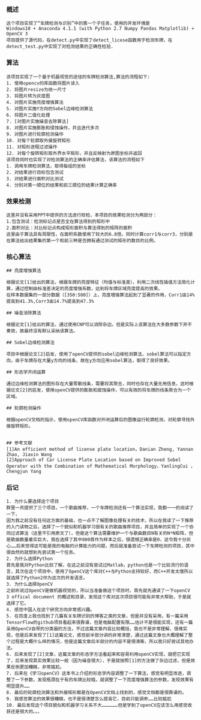 ### 概述
	这个项目实现了“车牌检测与识别”中的第一个子任务，使用的开发环境是
	Windows10 + Anaconda 4.1.1 (with Python 2.7 Numpy Pandas Matplotlib) + OpenCV 3
	项目提供了源代码，在detect.py中实现了detect_licese函数用于检测车牌，在detect_test.py中实现了对检测结果的正确性检验.
### 算法
	该项目实现了一个基于机器视觉的途径的车牌检测算法,算法的流程如下:
	1. 使用opencv的库函数将图片读入
	2. 将图片resize为统一尺寸
	3. 将图片转为灰度图
	4. 对图片实施亮度增强算法
	5. 对图片实施Y方向的Sobel边缘检测算法
	6. 将图片二值化处理
	7. [对图片实施噪音去除算法]
	8. 对图片实施膨胀和侵蚀操作，并且迭代多次
	9. 对图片进行轮廓检测操作
	10. 对每个轮廓取外接旋转矩形
	11. 对矩形进程过滤操作
	12. 对每个旋转矩形取外界水平矩形，并且反映射为原图坐标并返回
	该项目同时也实现了对检测算法的正确率评估算法，该算法的流程如下
	1. 调用车牌检测算法，取得每组的坐标
	2. 对结果进行目标包含测试
	3. 对结果进行面积对比测试
	4. 分别对第一顺位的结果和前三顺位的结果计算正确率

### 效果检测

	这里并没有采用PPT中提供的方法进行校检，本项目的效果检测分为两部分：
	1.包含测试：检测标记点是否全在算法得到的矩形中
	2.面积对比：对比标记点构成矩形面积与算法得到的矩阵的面积
	这里由于算法具有局限性，在面积系数使用了较大的6.8倍，同时计算corr1与corr3，分别是在算法给出结果集的第一个和前三种是否拥有通过测试的矩形的数目的比例。

### 核心算法

	## 亮度增强算法

	根据论文[1]给出的算法，根据车牌的亮度特征（均值与标准差），利用二次线性插值方法简化计算，通过控制由标准差决定的亮度增强系数，达到将车牌区域亮度提高的效果。
	在样本数据集的一部分数据（[350:500]）上，亮度增强算法起到了显著的作用，Corr1由14%提高到41.3%,Corr3由14.7%提高到47.3%

	## 噪音消除算法

	根据论文[1]给出的算法，通过使用CNP可以消除杂边，但是实际上该算法在大多数参数下并不奏效，故最终没有默认采纳该算法。

	## Sobel边缘检测算法

	项目中根据论文[2]启发，使用了openCV提供的sobel边缘检测算法，sobel算法可以指定方向，由于车牌存在大量y方向的线条，故在y方向应用sobel算法，取得了良好效果。

	## 形态学开闭运算

	通过边缘检测算法的图形存在大量零散线条，需要将其聚合，同时也存在大量无用信息，这时根据论文[2]的启发，使用openCV提供的膨胀和腐蚀操作，可以有效的将车牌的线条聚合为一个区域。

	## 轮廓检测操作

	根据openCV文档的指示，使用openCV库函数对开闭运算后的图像运行轮廓检测，对轮廓寻找外接旋转矩形。


	## 参考文献
	[1]An efficient method of license plate location，Danian Zheng, Yannan Zhao, Jiaxin Wang
	[2]Approach of Car License Plate Location based on Improved Sobel Operator with the Combination of Mathematical Morphology，YanlingCui ， Chengjun Yang

### 后记

	1. 为什么要选择这个项目
	群里一共提供了三个项目，一个歌曲推荐，一个车牌检测还有一个算法实现，我都一一的阅读了一下，
	因为我之前没有任何这方面的基础，也一点不了解图像处理有关的技术，所以在我读了一下推荐的入门读物之后，选择了一个貌似和机器学习很有关的歌曲推荐项目，并且简单的实现了一个协同过滤算法（这里不引用原文了），但是这个算法需要维护一个与歌曲数目N有关的N*N矩阵，但是歌曲数量着实巨大，我在选择了其中800首作为样本之后，很遗憾正确率是0，这令我十分灰心……后来觉得这可能是我的电脑的计算能力的问题，而后就准备尝试一下车牌检测的项目，其中很自然的就想到先尝试第一个任务。
	2. 为什么选择Python
	首先是我对Python比较了解，在这之前没有尝试过Matlab，python也是一个比较流行的语言，其次在这个项目中，使用了OpenCV这个库对C++与Python支持较好，而C++开发太慢所以就选择了Python2作为这次的开发语言。
	3. 为什么选择OpenCV
	之前听说过OpenCV是做机器视觉的，所以当准备做这个项目时，首先就先通读了一下openCV 3 offical document 的概述和目录，发现这个库对这次项目很可能有非常大帮助，于是就选择了它。
	4. 感觉中国人在这个研究方向非常感兴趣。
	5. 在百度上我也找到了几篇有关车牌识别的博客之类的文章，但是并没有采用，有一篇采用TensorFlow的github项目看起来很靠谱，但是电脑配置有限……估计不是很能实现，还有一篇采用OpenCV自带的分类器的方法，不过这篇文章内容比较概括，我也不是非常理解，很难实现，但是后来发现了[1]这篇论文，感觉前半部分讲的非常清楚，通过这篇文章也大概理解了整个过程是大概什么样的情况，但是这篇文章后半部分的内容不是很清晰，所以我只好尝试其他办法。
	6. 后来发现了[2]文章，这篇文章的形态学方法看起来和容易利用openCV实现，就把它实现了，后来发现其实效果比较一般（因为噪音很大），于是就按照[1]的方法做了杂边过滤，但是效果反倒更加糟糕，非常尴尬。
	7. 后来在《学习openCV》这本书上介绍的形态学内容调整了一下算法，感觉有明显改进，调整了一下参数，发现瓶颈在于有的车牌比较暗，就调整了一下亮度增强算法的参数，发现效果有明显提升……
	8. 最后的轮廓检测算法和外接矩形都是在OpenCV文档上找到的，感觉文档都是很靠谱的。
	9. 我感觉算法的效果很糟糕，也不是很清楚怎么提高它，目前只能调参……比较尴尬
	10. 最后发现这个项目貌似和机器学习关系不大………………但是学到了openCV应该怎么用感觉收获还是很大的。。。

